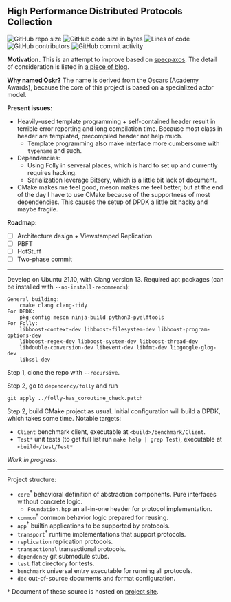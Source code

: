## High Performance Distributed Protocols Collection
![GitHub repo size](https://img.shields.io/github/repo-size/sgdxbc/oskr)
![GitHub code size in bytes](https://img.shields.io/github/languages/code-size/sgdxbc/oskr)
![Lines of code](https://img.shields.io/tokei/lines/github/sgdxbc/oskr)
![GitHub contributors](https://img.shields.io/github/contributors/sgdxbc/oskr)
![GitHub commit activity](https://img.shields.io/github/commit-activity/m/sgdxbc/oskr)

**Motivation.** This is an attempt to improve based on [specpaxos]. The detail 
of consideration is listed in [a piece of blog][sgd-blog].

**Why named Oskr?** The name is derived from the Oscars (Academy Awards), 
because the core of this project is based on a specialized actor model.

**Present issues:**
* Heavily-used template programming + self-contained header result in terrible 
  error reporting and long compilation time. Because most class in header are 
  templated, precompiled header not help much.
  * Template programming also make interface more cumbersome with `typename` and
    such.
* Dependencies:
  * Using Folly in serveral places, which is hard to set up and currently 
    requires hacking.
  * Serialization leverage Bitsery, which is a little bit lack of document.
* CMake makes me feel good, meson makes me feel better, but at the end of the
  day I have to use CMake because of the supportness of most dependencies. This
  causes the setup of DPDK a little bit hacky and maybe fragile.

**Roadmap:**
- [ ] Architecture design + Viewstamped Replication
- [ ] PBFT
- [ ] HotStuff
- [ ] Two-phase commit

[specpaxos]: https://github.com/UWSysLab/specpaxos
[sgd-blog]: https://sgdxbc.github.io/ideas/2021-12-15/p0

----

Develop on Ubuntu 21.10, with Clang version 13. Required apt packages (can be
installed with `--no-install-recommends`):

```
General building:
    cmake clang clang-tidy
For DPDK:
    pkg-config meson ninja-build python3-pyelftools 
For Folly:
    libboost-context-dev libboost-filesystem-dev libboost-program-options-dev
    libboost-regex-dev libboost-system-dev libboost-thread-dev 
    libdouble-conversion-dev libevent-dev libfmt-dev libgoogle-glog-dev 
    libssl-dev
```

Step 1, clone the repo with `--recursive`.

Step 2, go to `dependency/folly` and run
```
git apply ../folly-has_coroutine_check.patch
```

Step 2, build CMake project as usual. Initial configuration will build a DPDK, 
which takes some time. Notable targets:
* `Client` benchmark client, executable at `<build>/benchmark/Client`.
* `Test*` unit tests (to get full list run `make help | grep Test`), executable
  at `<build>/test/Test*`

*Work in progress.*

----

Project structure:
* `core`<sup>&dagger;</sup> behavioral definition of abstraction components. Pure interfaces
  without concrete logic.
  * `Foundation.hpp` an all-in-one header for protocol implementation.
* `common`<sup>&dagger;</sup> common behavior logic prepared for reusing.
* `app`<sup>&dagger;</sup> builtin applications to be supported by protocols.
* `transport`<sup>&dagger;</sup> runtime implementations that support protocols.
* `replication` replication protocols.
* `transactional` transactional protocols.
* `dependency` git submodule stubs.
* `test` flat directory for tests.
* `benchmark` universal entry executable for running all protocols.
* `doc` out-of-source documents and format configuration.

&dagger; Document of these source is hosted on [project site][site].

[site]: https://sgdxbc.github.io/oskr
